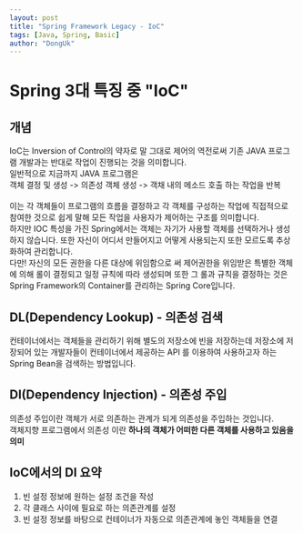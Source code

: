 ```yaml
---
layout: post
title: "Spring Framework Legacy - IoC"
tags: [Java, Spring, Basic]
author: "DongUk"
---
```


# Spring 3대 특징 중 "IoC"
## 개념
IoC는 Inversion of Control의 약자로 말 그대로 제어의 역전로써 기존 JAVA 프로그램 개발과는 반대로 작업이 진행되는 것을 의미합니다.
<br/>
일반적으로 지금까지 JAVA 프로그램은
<br/>
객체 결정 및 생성 -> 의존성 객체 생성 -> 객채 내의 메소드 호출 하는 작업을 반복
<br/><br/>
이는 각 객체들이 프로그램의 흐름을 결정하고 각 객체를 구성하는 작업에 직접적으로 참여한 것으로 쉽게 말해 모든 작업을 사용자가 제어하는 구조를 의미합니다.
<br/>
하지만 IOC 특성을 가진 Spring에서는 객체는 자기가 사용할 객체를 선택하거나 생성하지 않습니다. 또한 자신이 어디서 만들어지고 어떻게 사용되는지 또한 모르도록 추상화하여 관리합니다.
<br/>
다만! 자신의 모든 권한을 다른 대상에 위임함으로 써 제어권한을 위임받은 특별한 객체에 의해 롤이 결정되고 일정 규칙에 따라 생성되며 또한 그 롤과 규칙을 결정하는 것은 Spring Framework의 Container를 관리하는 Spring Core입니다.

## DL(Dependency Lookup) - 의존성 검색
컨테이너에서는 객체들을 관리하기 위해 별도의 저장소에 빈을 저장하는데 저장소에 저장되어 있는 개발자들이 컨테이너에서 제공하는 API 를 이용하여 사용하고자 하는 Spring Bean을 검색하는 방법입니다.

## DI(Dependency Injection) - 의존성 주입
의존성 주입이란 객체가 서로 의존하는 관계가 되게 의존성을 주입하는 것입니다.
<br/>
객체지향 프로그램에서 의존성 이란 **하나의 객체가 어떠한 다른 객체를 사용하고 있음을 의미**

## IoC에서의 DI 요약
1. 빈 설정 정보에 원하는 설정 조건을 작성
2. 각 클래스 사이에 필요로 하는 의존관계를 설정
3. 빈 설정 정보를 바탕으로 컨테이너가 자동으로 의존관계에 놓인 객체들을 연결
